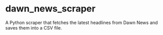 # dawn_news_scraper
A Python scraper that fetches the latest headlines from Dawn News and saves them into a CSV file.
